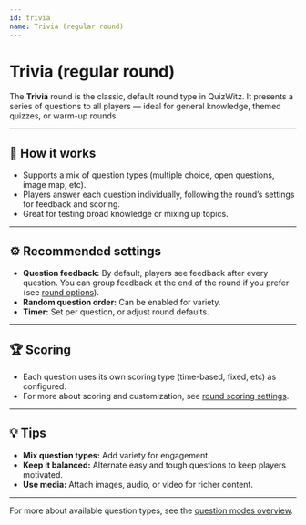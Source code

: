 ```yaml
---
id: trivia
name: Trivia (regular round)
---
```


# Trivia (regular round)

The **Trivia** round is the classic, default round type in QuizWitz. It presents a series of questions to all players — ideal for general knowledge, themed quizzes, or warm-up rounds.

---

## 📝 How it works

- Supports a mix of question types (multiple choice, open questions, image map, etc).
- Players answer each question individually, following the round’s settings for feedback and scoring.
- Great for testing broad knowledge or mixing up topics.

---

## ⚙️ Recommended settings

- **Question feedback:** By default, players see feedback after every question. You can group feedback at the end of the round if you prefer (see [round options](../../editor/008-round-options.md)).
- **Random question order:** Can be enabled for variety.
- **Timer:** Set per question, or adjust round defaults.

---

## 🏆 Scoring

- Each question uses its own scoring type (time-based, fixed, etc) as configured.
- For more about scoring and customization, see [round scoring settings](../../editor/008-round-options.md#scoring).

---

## 💡 Tips

- **Mix question types:** Add variety for engagement.
- **Keep it balanced:** Alternate easy and tough questions to keep players motivated.
- **Use media:** Attach images, audio, or video for richer content.

---

For more about available question types, see the [question modes overview](../question-modes/question-modes).
